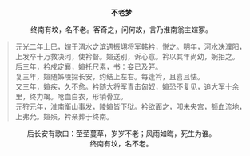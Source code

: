 <p align="center"><strong>不老梦</strong></p>
<p align="center">终南有坟，名不老。客奇之，问何故，言乃淮南翁主媗冢。<p>

> 元光二年上巳，媗于渭水之滨遇振翊将军韩衿，悦之。明年，河水决濮阳，上发卒十万救决河，使衿督。媗送别，诉心意。衿以其年尚幼，婉拒之。  
后三年，衿戍定襄，媗托尺素，书：妾已及笄。  
复三年，媗随姊陵探长安，约结上左右。每逢衿，且喜且怯。  
又三年，媗疾，久不愈。衿随大将军青击匈奴，媗恐不复见，追大军十余里，终力竭。呛血白衣，形销骨立。  
元狩元年，淮南衡山事发，陵媗皆下狱。衿欲面之，叩未央宫，额血流地，上弗允。媗殒，衿亲葬于终南。
<p align="center">
后长安有歌曰：茔茔蔓草，岁岁不老；风雨如晦，死生为谁。</br>
终南有坟，名不老。 
</p>
